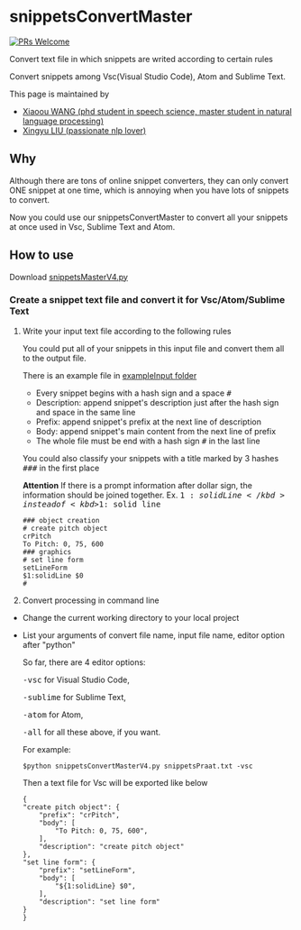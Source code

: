 # snippetsConvertMaster

[![PRs Welcome](https://img.shields.io/badge/PRs-welcome-brightgreen.svg?style=flat-square)](http://makeapullrequest.com)

Convert text file in which snippets are writed according to certain rules

Convert snippets among Vsc(Visual Studio Code), Atom and Sublime Text.

This page is maintained by

* [Xiaoou WANG (phd student in speech science, master student in natural language processing)](http://xiaoouwang.github.io)
* [Xingyu LIU (passionate nlp lover)](https://github.com/xingyuliuNLP)



## Why

Although there are tons of online snippet converters, they can only convert ONE snippet at one time, which is annoying when you have lots of snippets to convert.

Now you could use our snippetsConvertMaster to convert all your snippets at once used in Vsc, Sublime Text and Atom.

## How to use
Download [snippetsMasterV4.py](https://github.com/xingyuliuNLP/snippetsConvertMaster/blob/master/snippetsMasterV4.py)

### Create a snippet text file and convert it for Vsc/Atom/Sublime Text
1. Write your input text file according to the following rules

	You could put all of your snippets in this input file and convert them all to the output file.

	There is an example file in [exampleInput folder](https://github.com/xingyuliuNLP/snippetsConvertMaster/blob/master/exampleInput/snippetsPraat.txt)

	* Every snippet begins with a hash sign and a space <kbd>#  </kbd>
	* Description: append snippet's description just after the hash sign and space in the same line
	* Prefix: append snippet's prefix at the next line of description
	* Body: append snippet's main content from the next line of prefix
	* The whole file must be end with a hash sign <kbd>#</kbd>  in the last line

	You could also classify your snippets with a title marked by 3 hashes <kbd>###</kbd>  in the first place

	**Attention** If there is a prompt information after dollar sign, the information should be joined together. Ex. <kbd>$1:solidLine</kbd> instead of <kbd>$1: solid line</kbd>

	```
	### object creation
	# create pitch object
	crPitch
	To Pitch: 0, 75, 600
	### graphics
	# set line form
	setLineForm
	$1:solidLine $0
	#
	```


2. Convert processing in command line
* Change the current working directory to your local project
* List your arguments of convert file name, input file name, editor option after "python"

	 So far, there are 4 editor options:

	 <kbd>-vsc</kbd> for Visual Studio Code,

	 <kbd>-sublime</kbd> for Sublime Text,

	 <kbd>-atom</kbd> for Atom,

	 <kbd>-all</kbd> for all these above, if you want.

	 For example:
	 ```
   $python snippetsConvertMasterV4.py snippetsPraat.txt -vsc
	 ```
	Then a text file for Vsc will be exported like below
	```
	{
	"create pitch object": {
		"prefix": "crPitch",
		"body": [
			"To Pitch: 0, 75, 600",
		],
		"description": "create pitch object"
	},
	"set line form": {
		"prefix": "setLineForm",
		"body": [
			"${1:solidLine} $0",
		],
		"description": "set line form"
	}
	}
	```